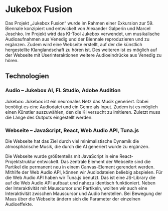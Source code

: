 # Jukebox Fusion

Das Projekt „Jukebox Fusion“ wurde im Rahmen einer Exkursion zur 59. Biennale konzipiert und entwickelt von Alexander Galperin und Marcel Joschko.
Im Projekt wird das KI-Tool Jukebox verwendet, um musikalische Audioaufnahmen aus Venedig und der Biennale reproduzieren und zu ergänzen. Zudem wird eine Webseite erstellt, auf der die künstlich hergestellte Klanglandschaft zu hören ist. Des weiteren ist es möglich auf der Webseite mit Userinteraktionen weitere Audioeindrücke aus Venedig zu hören. 

## Technologien


### Audio – Jukebox AI, FL Studio, Adobe Audition

Jukebox: Jukebox ist ein neuronales Netz das Musik generiert. Dabei benötigt es eine Audiodatei und ein Genre als Input. Zudem ist es möglich einen Künstler auszuwählen, den die KI versucht zu imitieren. Zuletzt muss die Länge des Outputs eingestellt werden.

### Webseite – JavaScript, React, Web Audio API, Tuna.js

Die Webseite hat das Ziel durch viel minimalistische Dynamik die atmosphärische Musik, die durch die AI generiert wurde zu ergänzen.

Die Webseite wurde größtenteils mit JavaScript in eine React-Projektstruktur entwickelt. Das zentrale Element der Webseite sind die Partikel die permanent neu in einem Canvas-Element gerendert werden. Mithilfe der Web Audio API, können wir Audiodateien beliebig abspielen. Für die Web Audio API haben wir Tuna.js benutzt. Das ist eine JS-Library die auf die Web Audio API aufbaut und nahezu identisch funktioniert. Neben der Interaktivität mit Mauscursor und Partikeln, wollten wir auch eine Interaktivität zwischen Mauscursor und Audio herstellen. Bei Bewegung der Maus über die Webseite ändern sich die Parameter der einzelnen Audioeffekte. 
